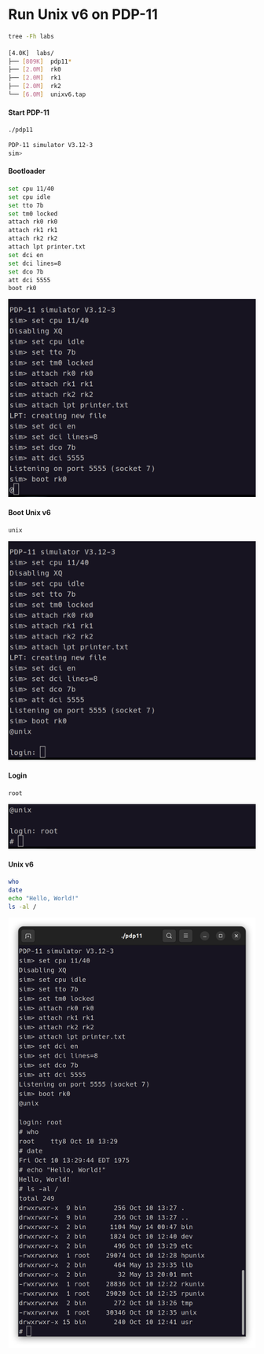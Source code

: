 # Run Unix v6 on PDP-11

```bash
tree -Fh labs

[4.0K]  labs/
├── [809K]  pdp11*
├── [2.0M]  rk0
├── [2.0M]  rk1
├── [2.0M]  rk2
└── [6.0M]  unixv6.tap
```

#### Start PDP-11

```bash
./pdp11
```

```bash
PDP-11 simulator V3.12-3
sim>
```

#### Bootloader

```bash
set cpu 11/40
set cpu idle
set tto 7b
set tm0 locked
attach rk0 rk0
attach rk1 rk1
attach rk2 rk2
attach lpt printer.txt
set dci en
set dci lines=8
set dco 7b
att dci 5555
boot rk0
```

![](../images/install/bootloader.png)

#### Boot Unix v6

```bash
unix
```

![](../images/install/boot.unixv6.png)

#### Login

```bash
root
```

![](../images/install/login.png)

#### Unix v6

```bash
who
date
echo "Hello, World!"
ls -al /
```

![](../images/unixv6.png)
